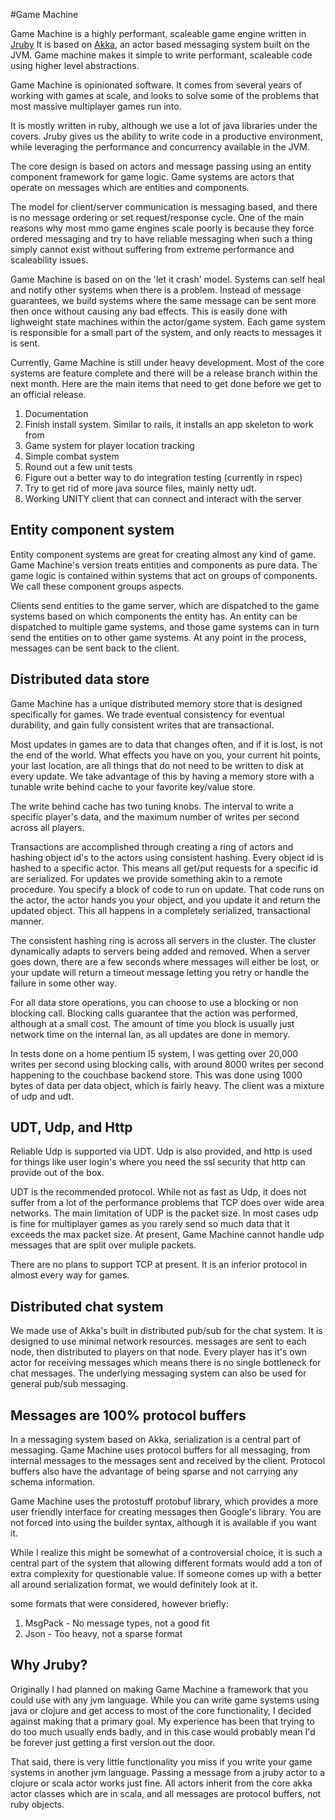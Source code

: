 
#Game Machine

Game Machine is a highly performant, scaleable game engine written in [Jruby](http://www.jruby.org)
It is based on [Akka](http://www.akka.io), an actor based messaging system
built on the JVM.  Game machine makes it simple to write performant, scaleable
code using higher level abstractions.  

Game Machine is opinionated software.  It comes from several years of working
with games at scale, and looks to solve some of the problems that most
massive multiplayer games run into.

It is mostly written in ruby, although we use a lot of java libraries under the covers.  Jruby
gives us the ability to write code in a productive environment, while leveraging the performance
and concurrency available in the JVM.

The core design is based on actors and message passing using an entity component framework for game logic.
Game systems are actors that operate on messages which are entities and components.

The model for client/server communication is messaging based, and there is no
message ordering or set request/response cycle. One of the main reasons why
most mmo game engines scale poorly is because they force ordered messaging
and try to have reliable messaging when such a thing simply cannot exist
without suffering from extreme performance and scaleability issues.

Game Machine is based on on the 'let it crash' model.  Systems can self heal
and notify other systems when there is a problem. Instead of message
guarantees, we build systems where the same message can be sent more then once
without causing any bad effects.  This is easily done with lighweight state
machines within the actor/game system.  Each game system is responsible for a
small part of the system, and only reacts to messages it is sent.  



Currently, Game Machine is still under heavy development.  Most of the core systems are feature complete and there will be a release branch within the next month.  Here are the main items that need to get done before we get to an official release.

1. Documentation
2. Finish install system.  Similar to rails,  it installs an app skeleton to work from
3. Game system for player location tracking
4. Simple combat system
5. Round out a few unit tests
6. Figure out a better way to do integration testing (currently in rspec)
7. Try to get rid of more java source files, mainly netty udt.
8. Working UNITY client that can connect and interact with the server


## Entity component system
Entity component systems are great for creating almost any kind of game.
Game Machine's version treats entities and components as pure data.
The game logic is contained within systems that act on groups of
components.  We call these component groups aspects.

Clients send entities to the game server, which are dispatched to the game
systems based on which components the entity has. An entity can be dispatched
to multiple game systems, and those game systems can in turn send the entities
on to other game systems.  At any point in the process, messages can be sent
back to the client.  


## Distributed data store
Game Machine has a unique distributed memory store that is designed
specifically for games.  We trade eventual consistency for eventual durability,
and gain fully consistent writes that are transactional.

Most updates in games are to data that changes often, and if it is lost, is not
the end of the world. What effects you have on you, your current hit points,
your last location, are all things that do not need to be written to disk at
every update.  We take advantage of this by having a memory store with a
tunable write behind cache to your favorite key/value store.

The write behind cache has two tuning knobs.  The interval to write a specific
player's data, and the maximum number of writes per second across all players.

Transactions are accomplished through creating a ring of actors and hashing
object id's to the actors using consistent hashing.  Every object id is hashed
to a specific actor.  This means all get/put requests for a specific id are
serialized.  For updates we provide something akin to a remote procedure.  You
specify a block of code to run on update.  That code runs on the actor, the
actor hands you your object, and you update it and return the updated object.
This all happens in a completely serialized, transactional manner.

The consistent hashing ring is across all servers in the cluster.  The cluster
dynamically adapts to servers being added and removed.  When a server goes
down, there are a few seconds where messages will either be lost, or your
update will return a timeout message letting you retry or handle the failure in
some other way.

For all data store operations, you can choose to use a blocking or non blocking
call.  Blocking calls guarantee that the action was performed, although at a
small cost.  The amount of time you block is usually just network time on the
internal lan, as all updates are done in memory.

In tests done on a home pentium I5 system, I was getting over 20,000 writes per
second using blocking calls, with around 8000 writes per second happening to
the couchbase backend store.  This was done using 1000 bytes of data per data
object, which is fairly heavy.  The client was a mixture of udp and udt.

## UDT, Udp, and Http
Reliable Udp is supported via UDT.  Udp is also provided, and http is used for things like user login's
where you need the ssl security that http can provide out of the box.

UDT is the recommended protocol.  While not as fast as Udp, it does not suffer from a lot of the  performance
problems that TCP does over wide area networks.  The main limitation of UDP is the packet size.
In most cases udp is fine for multiplayer games as you rarely send so much data that it exceeds the max packet size.  At
present, Game Machine cannot handle udp messages that are split over muliple packets.

There are no plans to support TCP at present.  It is an inferior protocol in almost every way for games.

## Distributed chat system
We made use of Akka's built in distributed pub/sub for the chat system.  It is
designed to use minimal network resources. messages are sent to
each node, then distributed to players on that node.  Every player has it's own
actor for receiving messages which means there is no single bottleneck for
chat messages. The underlying messaging system can also be used for general
pub/sub messaging.


## Messages are 100% protocol buffers
In a messaging system based on Akka, serialization is a central part of messaging. Game Machine uses
protocol buffers for all messaging, from internal messages to the messages sent and received by the client.
Protocol buffers also have the advantage of being sparse and not carrying any schema information.

Game Machine uses the protostuff protobuf library, which provides a more user friendly interface
for creating messages then Google's library.  You are not forced into using the builder syntax, although it 
is available if you want it.

While I realize this might be somewhat of a controversial choice, it is such a
central part of the system that allowing different formats would add a ton of extra
complexity for questionable value.  If someone comes up with a better all
around serialization format, we would definitely look at it.

some formats that were considered, however briefly:

1. MsgPack - No message types, not a good fit
2. Json - Too heavy, not a sparse format

## Why Jruby?
Originally I had planned on making Game Machine a framework that you could use
with any jvm language.  While you can write game systems using java or clojure
and get access to most of the core functionality, I decided against making that
a primary goal.  My experience has been that trying to do too much usually ends
badly, and in this case would probably mean I'd be forever just getting a first
version out the door.

That said, there is very little functionality you miss if you write your game
systems in another jvm language.  Passing a message from a jruby actor to a
clojure or scala actor works just fine.  All actors inherit from the core akka
actor classes which are in scala, and all messages are protocol buffers,
not ruby objects.

